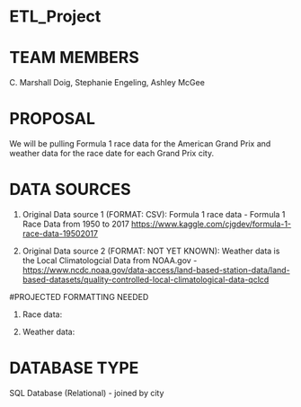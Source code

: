 # ETL_Project

# TEAM MEMBERS
C. Marshall Doig,
Stephanie Engeling,
Ashley McGee

# PROPOSAL
We will be pulling Formula 1 race data for the American Grand Prix and weather data for the race date for each Grand Prix city.

# DATA SOURCES
1. Original Data source 1 (FORMAT: CSV): Formula 1 race data - Formula 1 Race Data from 1950 to 2017 https://www.kaggle.com/cjgdev/formula-1-race-data-19502017

2. Original Data source 2 (FORMAT: NOT YET KNOWN): Weather data is the Local Climatologcial Data from NOAA.gov - https://www.ncdc.noaa.gov/data-access/land-based-station-data/land-based-datasets/quality-controlled-local-climatological-data-qclcd

#PROJECTED FORMATTING NEEDED
1. Race data: 

2. Weather data:

# DATABASE TYPE

SQL Database (Relational) - joined by city

